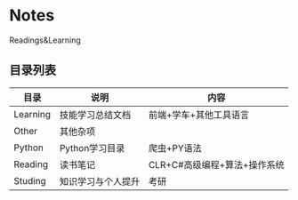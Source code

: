 # Notes
Readings&amp;Learning

## 目录列表

|目录|说明|内容|
|----|----|----|
|Learning|技能学习总结文档|前端+学车+其他工具语言|
|Other|其他杂项||
|Python|Python学习目录|爬虫+PY语法|
|Reading|读书笔记|CLR+C#高级编程+算法+操作系统|
|Studing|知识学习与个人提升|考研|

